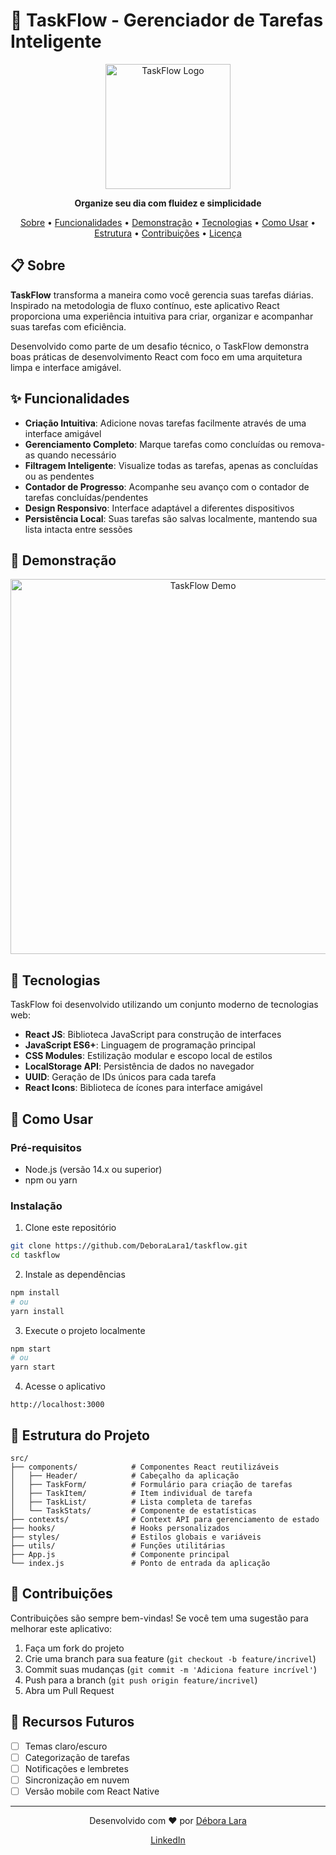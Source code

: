 # 🌊 TaskFlow - Gerenciador de Tarefas Inteligente

<p align="center">
  <img src="./src/assets/taskflow-logo.png" alt="TaskFlow Logo" width="200"/>
</p>

<p align="center">
  <strong>Organize seu dia com fluidez e simplicidade</strong>
</p>

<p align="center">
  <a href="#-sobre">Sobre</a> •
  <a href="#-funcionalidades">Funcionalidades</a> •
  <a href="#-demonstração">Demonstração</a> •
  <a href="#-tecnologias">Tecnologias</a> •
  <a href="#-como-usar">Como Usar</a> •
  <a href="#-estrutura-do-projeto">Estrutura</a> •
  <a href="#-contribuições">Contribuições</a> •
  <a href="#-licença">Licença</a>
</p>

## 📋 Sobre

**TaskFlow** transforma a maneira como você gerencia suas tarefas diárias. Inspirado na metodologia de fluxo contínuo, este aplicativo React proporciona uma experiência intuitiva para criar, organizar e acompanhar suas tarefas com eficiência.

Desenvolvido como parte de um desafio técnico, o TaskFlow demonstra boas práticas de desenvolvimento React com foco em uma arquitetura limpa e interface amigável.

## ✨ Funcionalidades

- **Criação Intuitiva**: Adicione novas tarefas facilmente através de uma interface amigável
- **Gerenciamento Completo**: Marque tarefas como concluídas ou remova-as quando necessário
- **Filtragem Inteligente**: Visualize todas as tarefas, apenas as concluídas ou as pendentes
- **Contador de Progresso**: Acompanhe seu avanço com o contador de tarefas concluídas/pendentes
- **Design Responsivo**: Interface adaptável a diferentes dispositivos
- **Persistência Local**: Suas tarefas são salvas localmente, mantendo sua lista intacta entre sessões

## 🎯 Demonstração

<p align="center">
  <img src="./src/assets/taskflow-demo.gif" alt="TaskFlow Demo" width="600"/>
</p>

## 🚀 Tecnologias

TaskFlow foi desenvolvido utilizando um conjunto moderno de tecnologias web:

- **React JS**: Biblioteca JavaScript para construção de interfaces
- **JavaScript ES6+**: Linguagem de programação principal
- **CSS Modules**: Estilização modular e escopo local de estilos
- **LocalStorage API**: Persistência de dados no navegador
- **UUID**: Geração de IDs únicos para cada tarefa
- **React Icons**: Biblioteca de ícones para interface amigável

## 🔧 Como Usar

### Pré-requisitos

- Node.js (versão 14.x ou superior)
- npm ou yarn

### Instalação

1. Clone este repositório
```bash
git clone https://github.com/DeboraLara1/taskflow.git
cd taskflow
```

2. Instale as dependências
```bash
npm install
# ou
yarn install
```

3. Execute o projeto localmente
```bash
npm start
# ou
yarn start
```

4. Acesse o aplicativo
```
http://localhost:3000
```

## 📁 Estrutura do Projeto

```
src/
├── components/            # Componentes React reutilizáveis
│   ├── Header/            # Cabeçalho da aplicação
│   ├── TaskForm/          # Formulário para criação de tarefas
│   ├── TaskItem/          # Item individual de tarefa
│   ├── TaskList/          # Lista completa de tarefas
│   └── TaskStats/         # Componente de estatísticas
├── contexts/              # Context API para gerenciamento de estado
├── hooks/                 # Hooks personalizados
├── styles/                # Estilos globais e variáveis
├── utils/                 # Funções utilitárias
├── App.js                 # Componente principal
└── index.js               # Ponto de entrada da aplicação
```

## 👥 Contribuições

Contribuições são sempre bem-vindas! Se você tem uma sugestão para melhorar este aplicativo:

1. Faça um fork do projeto
2. Crie uma branch para sua feature (`git checkout -b feature/incrivel`)
3. Commit suas mudanças (`git commit -m 'Adiciona feature incrível'`)
4. Push para a branch (`git push origin feature/incrivel`)
5. Abra um Pull Request

## 🌟 Recursos Futuros

- [ ] Temas claro/escuro
- [ ] Categorização de tarefas
- [ ] Notificações e lembretes
- [ ] Sincronização em nuvem
- [ ] Versão mobile com React Native

---

<p align="center">
  Desenvolvido com ❤️ por <a href="https://github.com/DeboraLara1">Débora Lara</a>
</p>

<p align="center">
  <a href="https://www.linkedin.com/in/deboralara/">LinkedIn</a> 
</p>
